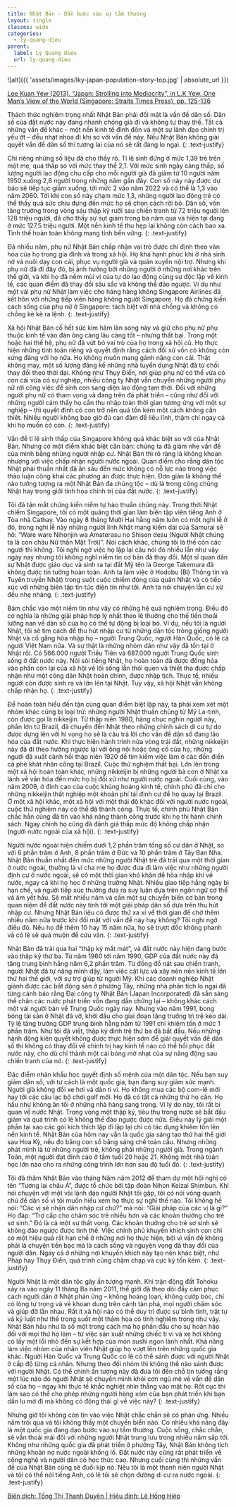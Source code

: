 ```yaml
---
title: Nhật Bản - Dần bước vào sự tầm thường
layout: single
classes: wide
categories:
  - ly-quang-dieu
parent:
  label: Lý Quang Diệu
  url: ly-quang-dieu
---
```


![alt]({{ 'assets/images/lky-japan-population-story-top.jpg' | absolute_url }})
> <cite>
<a target="_blank" href="https://nghiencuuquocte.org/2014/03/02/127-ly-quang-dieu-viet-ve-nhat-ban/">
Lee Kuan Yew (2013). “Japan: Strolling into Mediocrity”, in L.K Yew, One Man’s View of the World (Singapore: Straits Times Press), pp. 125-136
</a>

Thách thức nghiêm trọng nhất Nhật Bản phải đối mặt là vấn đề dân số. Dân số của đất nước này đang nhanh chóng già đi và không tự thay thế. Tất cả những vấn đề khác – một nền kinh tế đình đốn và một sự lãnh đạo chính trị yếu ớt – đều nhạt nhòa đi khi so với vấn đề này. Nếu Nhật Bản không giải quyết vấn đề dân số thì tương lai của nó sẽ rất đáng lo ngại.
{: .text-justify}

Chỉ riêng những số liệu đã cho thấy rõ. Tỉ lệ sinh đứng ở mức 1,39 trẻ trên một mẹ, quá thấp so với mức thay thế 2,1. Với mức sinh ngày càng thấp, số lượng người lao động chu cấp cho mỗi người già đã giảm từ 10 người năm 1950 xuống 2,8 người trong những năm gần đây. Con số này này được dự báo sẽ tiếp tục giảm xuống, tới mức 2 vào năm 2022 và có thể là 1,3 vào năm 2060. Tới khi con số này chạm mức 1,3, những người lao động trẻ có thể thấy quá sức chịu đựng đến mức họ sẽ chọn cách rời bỏ. Dân số, vốn tăng trưởng trong vòng sáu thập kỷ rưỡi sau chiến tranh từ 72 triệu người lên 128 triệu người, đã cho thấy sự sụt giảm trong ba năm qua và hiện tại đang ở mức 127,5 triệu người. Một nền kinh tế thu hẹp lại không còn cách bao xa. Tình thế hoàn toàn không mang tính bền vững.
{: .text-justify}

Đã nhiều năm, phụ nữ Nhật Bản chấp nhận vai trò được chỉ định theo văn hóa của họ trong gia đình và trong xã hội. Họ khá hạnh phúc khi ở nhà sinh nở và nuôi dạy con cái, phục vụ người già và quán xuyến nội trợ. Nhưng khi phụ nữ đã đi đây đó, bị ảnh hưởng bởi những người ở những nơi khác trên thế giới, và khi họ đã nếm mùi vị của tự do lao động cùng sự độc lập về kinh tế, các quan điểm đã thay đổi sâu sắc và không thể đảo ngược. Ví dụ như một vài phụ nữ Nhật làm việc cho hãng hàng không Singapore Airlines đã kết hôn với những tiếp viên hàng không người Singapore. Họ đã chứng kiến cách sống của phụ nữ ở Singapore: tách biệt với nhà chồng và không có chồng kè kè ra lệnh.
{: .text-justify}

Xã hội Nhật Bản cố hết sức kìm hãm làn sóng này và giữ cho phụ nữ phụ thuộc kinh tế vào đàn ông càng lâu càng tốt – nhưng thất bại. Trong một hoặc hai thế hệ, phụ nữ đã vứt bỏ vai trò của họ trong xã hội cũ. Họ thực hiện những tính toán riêng và quyết định rằng cách đối xử vốn có không còn xứng đáng với họ nữa. Họ không muốn mang gánh nặng con cái. Thật không may, một số lượng đáng kể những nhà tuyển dụng Nhật đã từ chối thay đổi theo thời đại. Không như Thụy Điển, nơi giúp phụ nữ có thể vừa có con cái vừa có sự nghiệp, nhiều công ty Nhật vẫn chuyển những người phụ nữ rời công việc để sinh con sang diện lao động tạm thời. Đối với những người phụ nữ có tham vọng và đang trên đà phát triển – cũng như đối với những người cảm thấy họ cần thu nhập toàn thời gian tương ứng với một sự nghiệp – thì quyết định có con trở nên quá tốn kém một cách không cần thiết. Nhiều người không bao giờ đủ can đảm để liều lĩnh, thậm chí ngay cả khi họ muốn có con.
{: .text-justify}

Vấn đề tỉ lệ sinh thấp của Singapore không quá khác biệt so với của Nhật Bản. Nhưng có một điểm khác biệt căn bản: chúng ta đã giảm nhẹ vấn đề của mình bằng những người nhập cư. Nhật Bản thì rõ ràng là không khoan nhượng với việc chấp nhận người nước ngoài. Quan điểm cho rằng dân tộc Nhật phải thuần nhất đã ăn sâu đến mức không có nỗ lực nào trong việc thảo luận công khai các phương án được thực hiện. Đơn giản là không thể nào tưởng tượng ra một Nhật Bản đa chủng tộc – dù là trong công chúng Nhật hay trong giới tinh hoa chính trị của đất nước.
{: .text-justify}

Tôi đã tận mắt chứng kiến niềm tự hào thuần chủng này. Trong thời Nhật chiếm Singapore, tôi có một quãng thời gian làm biên tập viên tiếng Anh ở Tòa nhà Cathay. Vào ngày 8 tháng Mười Hai hằng năm luôn có một nghi lễ ở đó, trong nghi lễ này những người lính Nhật mang kiếm dài của Samurai sẽ hô: “Ware ware Nihonjin wa Amaterasu no Shison desu (Người Nhật chúng ta là con cháu Nữ thần Mặt Trời)”. Nói cách khác, chúng tôi là thế còn các người thì không. Tôi nghi ngờ việc họ lặp lại câu nói đó nhiều lần như vậy ngày nay nhưng tôi không nghĩ niềm tin cơ bản đã thay đổi. Một sĩ quan dân sự Nhật được giáo dục và sinh ra tại đất Mỹ tên là George Takemura đã không được tin tưởng hoàn toàn. Anh ta làm việc ở Hodobu (Bộ Thông tin và Tuyên truyền Nhật) trong suốt cuộc chiếm đóng của quân Nhật và có tiếp xúc với những biên tập tin tức điện tín như tôi. Anh ta nói chuyện lẫn cư xử đều nhẹ nhàng.
{: .text-justify}

Bám chắc vào một niềm tin như vậy có những hệ quả nghiêm trọng. Điều đó có nghĩa là những giải pháp hợp lý nhất theo lẽ thường cho thế tiến thoái lưỡng nan về dân số của họ có thể tự động bị loại bỏ. Ví dụ, nếu tôi là người Nhật, tôi sẽ tìm cách để thu hút nhập cư từ những dân tộc trông giống người Nhật và cố gắng hòa nhập họ – người Trung Quốc, người Hàn Quốc, có lẽ cả người Việt Nam nữa. Và sự thật là những nhóm dân như vậy đã tồn tại ở Nhật rồi. Có 566.000 người Triều Tiên và 687.000 người Trung Quốc sinh sống ở đất nước này. Nói sõi tiếng Nhật, họ hoàn toàn đã được đồng hóa vào phần còn lại của xã hội về lối sống lẫn thói quen và thiết tha được chấp nhận như một công dân Nhật hoàn chỉnh, được nhập tịch. Thực tế, nhiều người còn được sinh ra và lớn lên tại Nhật. Tuy vậy, xã hội Nhật vẫn không chấp nhận họ.
{: .text-justify}

Để hoàn toàn hiểu đến tận cùng quan điểm biệt lập này, ta phải xem xét một nhóm khác cũng bị loại trừ: những người Nhật thuần chủng từ Mỹ La-tinh, còn được gọi là nikkeijin. Từ thập niên 1980, hàng chục nghìn người này, phần lớn từ Brazil, đã chuyển đến Nhật theo những chính sách di cư tự do được dựng lên với hi vọng họ sẽ là câu trả lời cho vấn đề dân số đang lão hóa của đất nước. Khi thực hiện hành trình nửa vòng trái đất, những nikkeijin này đã đi theo hướng ngược lại với ông nội hoặc ông cố của họ, những người đã xuất cảnh hồi thập niên 1920 để tìm kiếm việc làm ở các đồn điền cà phê khát nhân công tại Brazil. Cuộc thử nghiệm thất bại. Lớn lên trong một xã hội hoàn toàn khác, những nikkeijin bị những người bà con ở Nhật xa lánh về văn hóa đến mức họ bị đối xử như người nước ngoài. Cuối cùng, vào năm 2009, ở đỉnh cao của cuộc khủng hoảng kinh tế, chính phủ đã chi cho những nikkeijin thất nghiệp một khoản phí tái định cư để họ quay lại Brazil. Ở một xã hội khác, một xã hội với một thái độ khác đối với người nước ngoài, cuộc thử nghiệm này có thể đã thành công. Thực tế, chính phủ Nhật Bản chắc hẳn cũng đã tin vào khả năng thành công trước khi họ thi hành chính sách. Ngay chính họ cũng đã đánh giá thấp mức độ không chấp nhận (người nước ngoài của xã hội).
{: .text-justify}

Người nước ngoài hiện chiếm dưới 1,2 phần trăm tổng số cư dân ở Nhật, so với 6 phần trăm ở Anh, 8 phần trăm ở Đức và 10 phần trăm ở Tây Ban Nha. Nhật Bản thuần nhất đến mức những người Nhật trẻ đã trải qua một thời gian ở nước ngoài, thường là vì cha mẹ họ được đưa đi làm việc như những người định cư ở nước ngoài, sẽ có một thời gian khó khăn để hòa nhập khi về nước, ngay cả khi họ học ở những trường Nhật. Nhiều giao tiếp hằng ngày bị hạn chế, và người tiếp xúc thường đưa ra suy luận dựa trên ngôn ngữ cơ thể và âm yết hầu. Sẽ mất nhiều năm và cần một sự chuyển biến cơ bản trong quan niệm để đất nước này tính tới một giải pháp dân số dựa trên thu hút nhập cư. Nhưng Nhật Bản liệu có được thứ xa xỉ về thời gian để chờ thêm nhiều năm nữa trước khi đối mặt với vấn đề này hay không? Tôi nghi ngờ điều đó. Nếu họ để thêm 10 hay 15 năm nữa, họ sẽ trượt dốc không phanh và có lẽ sẽ quá muộn để cứu vãn.
{: .text-justify}

Nhật Bản đã trải qua hai “thập kỷ mất mát”, và đất nước này hiện đang bước vào thập kỷ thứ ba. Từ năm 1960 tới năm 1990, GDP của đất nước này đã tăng trung bình hằng năm 6,2 phần trăm. Từ đống đổ nát sau chiến tranh, người Nhật đã tự nâng mình dậy, làm việc cật lực và xây nên nền kinh tế lớn thứ hai thế giới, với sự trợ giúp từ người Mỹ. Khi các doanh nghiệp Nhật giành được các bất động sản ở phương Tây, những nhà phân tích lo ngại đã từng cảnh báo rằng Đại công ty Nhật Bản (Japan Incorporated) đã sẵn sàng thế chân các nước phát triển vốn đang dần chững lại  –  không khác cách một vài người bàn về Trung Quốc ngày nay. Nhưng vào năm 1991, bong bóng tài sản ở Nhật đã vỡ, khởi đầu cho giai đoạn tăng trưởng trì trệ kéo dài. Tỷ lệ tăng trưởng GDP trung bình hằng năm từ 1991 chỉ khiêm tốn ở mức 1 phần trăm. Như tôi đã viết, thập kỷ đình trệ thứ ba đã bắt đầu. Nếu những hành động kiên quyết không được thực hiện sớm để giải quyết vấn đề dân số thì không có thay đổi về chính trị hay kinh tế nào có thể hồi phục đất nước này, cho dù chỉ thành một cái bóng mờ nhạt của sự năng động sau chiến tranh của nó.
{: .text-justify}

Đặc điểm nhân khẩu học quyết định số mệnh của một dân tộc. Nếu bạn suy giảm dân số, với tư cách là một quốc gia, bạn đang suy giảm sức mạnh. Người già không đổi xe hơi và dàn ti vi. Họ không mua các bộ com-lê mới hay tới các câu lạc bộ chơi golf mới. Họ đã có tất cả những thứ họ cần. Họ hầu như không ăn tối ở những nhà hàng sang trọng. Vì lý do này, tôi rất bi quan về nước Nhật. Trong vòng một thập kỷ, tiêu thụ trong nước sẽ bắt đầu giảm và quá trình có lẽ không thể đảo ngược được nữa. Điều này lý giải một phần tại sao các gói kích thích lặp đi lặp lại chỉ có tác dụng khiêm tốn lên nền kinh tế. Nhật Bản của hôm nay vẫn là quốc gia sáng tạo thứ hai thế giới sau Hoa Kỳ, nếu đo bằng con số bằng sáng chế toàn cầu. Nhưng những phát minh là từ những người trẻ, không phải những người già. Trong ngành Toán, một người đạt đỉnh cao ở tầm tuổi 20 hoặc 21. Không một nhà toán học lớn nào cho ra những công trình lớn hơn sau độ tuổi đó.
{: .text-justify}

Tôi đã thăm Nhật Bản vào tháng Năm năm 2012 để tham dự một hội nghị có tên “Tương lai châu Á”, được tổ chức bởi tập đoàn Nihon Keizai Shimbun. Khi nói chuyện với một vài lãnh đạo người Nhật tôi gặp, tôi có nói vòng quanh chủ đề dân số vì tôi muốn hiểu xem họ thực sự nghĩ thế nào. Tôi không hề nói: “Các vị sẽ nhận dân nhập cư chứ?” mà nói: “Giải pháp của các vị là gì?” Họ đáp: “Trợ cấp cho chăm sóc trẻ nhiều hơn và các khoản thưởng cho trẻ sơ sinh.” Đó là cả một sự thất vọng. Các khoản thưởng cho trẻ sơ sinh sẽ không đảo ngược được tình thế. Việc chính phủ khuyến khích sinh con chỉ có một hiệu quả rất hạn chế ở những nơi họ thực hiện, bởi vì vấn đề không phải là chuyện tiền bạc mà là cách sống và nguyện vọng đã thay đổi của người dân. Ngay cả ở những nơi khuyến khích này tạo nên khác biệt, như Pháp hay Thụy Điển, quá trình cũng chậm chạp và cực kỳ tốn kém.
{: .text-justify}

Người Nhật là một dân tộc gây ấn tượng mạnh. Khi trận động đất Tohoku xảy ra vào ngày 11 tháng Ba năm 2011, thế giới đã theo dõi đầy cảm phục cách người dân ở Nhật phản ứng – không hoảng loạn, không cướp bóc, chỉ có lòng tự trọng và vẻ khoan dung trên cảnh tàn phá, mọi người chăm sóc và giúp đỡ lẫn nhau. Rất ít xã hội nào có thể duy trì được sự bình tĩnh, trật tự và kỷ luật như thế trong suốt một thảm họa có tính nghiêm trọng như vậy. Nhật Bản hầu như là số một trong cách mà họ phấn đấu cho sự hoàn hảo đối với mọi thứ họ làm – từ việc sản xuất những chiếc ti vi và xe hơi không có lấy một lỗi nhỏ đến sự kết hợp của món sushi ngon lành nhất. Khả năng làm việc nhóm của nhân viên Nhật giúp họ vượt lên trên những quốc gia khác. Người Hàn Quốc và Trung Quốc có lẽ có thể sánh được với người Nhật ở cấp độ từng cá nhân. Nhưng theo đội nhóm thì không thể nào sánh được với người Nhật. Có thể chính ấn tượng này đã đưa tôi đến chỗ tin tưởng rằng một lúc nào đó người Nhật sẽ chuyển mình khỏi cơn ngủ mê về vấn đề dân số của họ – ngay khi thực tế khắc nghiệt nhìn thẳng vào mặt họ. Rốt cục thì làm sao có thể cho phép những người hàng xóm của bạn phát triển khi bạn dần lu mờ đi mà không có động thái gì về việc này?
{: .text-justify}

Nhưng giờ tôi không còn tin vào việc Nhật chắc chắn sẽ có phản ứng. Nhiều năm trôi qua và tôi không thấy một chuyển biển nào. Có nhiều khả năng đây là một quốc gia đang dạo bước vào sự tầm thường. Cuộc sống, chắc chắn, sẽ vẫn thoải mái đối với những người Nhật trung lưu trong nhiều năm sắp tới. Không như những quốc gia đã phát triển ở phường Tây, Nhật Bản không tích những khoản nợ nước ngoài khổng lồ. Đất nước này cũng rất phát triển về công nghệ và người dân có học thức cao. Nhưng cuối cùng thì những vấn đề của Nhật Bản cũng sẽ đuổi kịp nó. Nếu tôi là một thanh niên người Nhật và tôi có thể nói tiếng Anh, có lẽ tôi sẽ chọn đường di cư ra nước ngoài.
{: .text-justify}

> <cite>
<a target="_blank" href="https://nghiencuuquocte.org/2014/03/02/127-ly-quang-dieu-viet-ve-nhat-ban/">
Biên dịch: Tống Thị Thanh Duyên | Hiệu đính: Lê Hồng Hiệp
</a>
</cite>